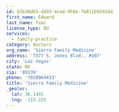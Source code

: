 ```yaml
---
id: b3b36d03-dd93-4ced-958e-7b812b92814d
first_name: Edward
last_name: Tsai
license_type: DO
services:
  - family-practice
category: doctors
org_name: 'Sierra Family Medicine'
address: '7377 S. Jones Blvd., #107'
city: 'Las Vegas'
state: NV
zip: '89139'
phone: '7028964433'
title: 'Sierra Family Medicine'
_geoloc:
  lat: 36.1491
  lng: -115.225
---
```

